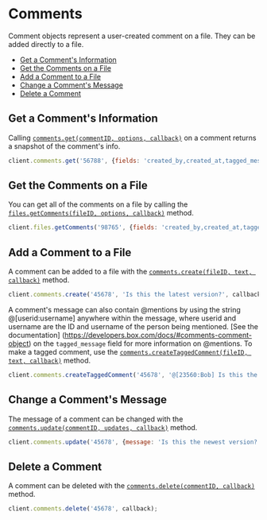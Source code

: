 Comments
========

Comment objects represent a user-created comment on a file. They can be added
directly to a file.

* [Get a Comment's Information](#get-a-comments-information)
* [Get the Comments on a File](#get-the-comments-on-a-file)
* [Add a Comment to a File](#add-a-comment-to-a-file)
* [Change a Comment's Message](#change-a-comments-message)
* [Delete a Comment](#delete-a-comment)

Get a Comment's Information
---------------------------

Calling
[`comments.get(commentID, options, callback)`](http://opensource.box.com/box-node-sdk/Comments.html#get)
on a comment returns a snapshot of the comment's info.

```js
client.comments.get('56788', {fields: 'created_by,created_at,tagged_message'}, callback);
```

Get the Comments on a File
--------------------------

You can get all of the comments on a file by calling the
[`files.getComments(fileID, options, callback)`](http://opensource.box.com/box-node-sdk/Files.html#getComments) method.

```js
client.files.getComments('98765', {fields: 'created_by,created_at,tagged_message'}, callback);
```

Add a Comment to a File
-----------------------

A comment can be added to a file with the [`comments.create(fileID, text, callback)`](http://opensource.box.com/box-node-sdk/Comments.html#create)
method.

```js
client.comments.create('45678', 'Is this the latest version?', callback);
```

A comment's message can also contain @mentions by using the string
@[userid:username] anywhere within the message, where userid and username are
the ID and username of the person being mentioned. [See the documentation]
(https://developers.box.com/docs/#comments-comment-object) on the
`tagged_message` field for more information on @mentions.  To make a tagged comment,
use the [`comments.createTaggedComment(fileID, text, callback)`](http://opensource.box.com/box-node-sdk/Comments.html#createTaggedComment)
method.

```js
client.comments.createTaggedComment('45678', '@[23560:Bob] Is this the latest version?', callback);
```

Change a Comment's Message
--------------------------

The message of a comment can be changed with the
[`comments.update(commentID, updates, callback)`](http://opensource.box.com/box-node-sdk/Comments.html#update)
method.

```js
client.comments.update('45678', {message: 'Is this the newest version?'}, callback);
```

Delete a Comment
----------------

A comment can be deleted with the
[`comments.delete(commentID, callback)`](http://opensource.box.com/box-node-sdk/Comments.html#delete)
method.

```js
client.comments.delete('45678', callback);
```
